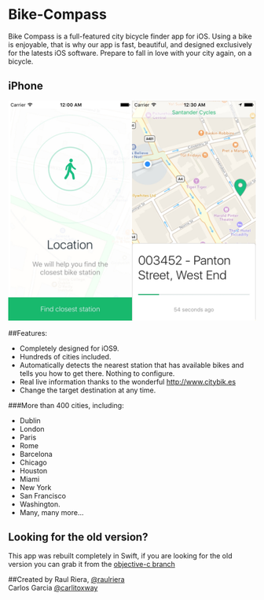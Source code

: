 # Bike-Compass

Bike Compass is a full-featured city bicycle finder app for iOS. Using a bike is enjoyable, that is why our app is fast, beautiful, and designed exclusively for the latests iOS software. Prepare to fall in love with your city again, on a bicycle.

## iPhone
<p align="center">
	<img src="Screenshots/iOS.jpg" />
</p>


##Features:

- Completely designed for iOS9.
- Hundreds of cities included.
- Automatically detects the nearest station that has available bikes and tells you how to get there. Nothing to configure.
- Real live information thanks to the wonderful http://www.citybik.es
- Change the target destination at any time.

###More than 400 cities, including:

- Dublin
- London
- Paris
- Rome
- Barcelona
- Chicago
- Houston
- Miami
- New York
- San Francisco
- Washington.
- Many, many more...

## Looking for the old version?

This app was rebuilt completely in Swift, if you are looking for the old version you can grab it from the [objective-c branch](https://github.com/raulriera/Bike-Compass/tree/objective-c)

##Created by
Raul Riera, [@raulriera](http://twitter.com/raulriera)  
Carlos Garcia [@carlitoxway](http://twitter.com/carlitoxway)
